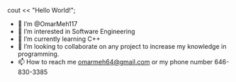 cout << "Hello World!";
- 👋 I’m @OmarMeh117
- 👀 I’m interested in Software Engineering
- 🌱 I’m currently learning C++
- 💞️ I’m looking to collaborate on any project to increase my knowledge in programming.
- 📫 How to reach me omarmeh64@gmail.com or my phone number 646-830-3385

<!---
OmarMeh117/OmarMeh117 is a ✨ special ✨ repository because its `README.md` (this file) appears on your GitHub profile.
You can click the Preview link to take a look at your changes.
--->
